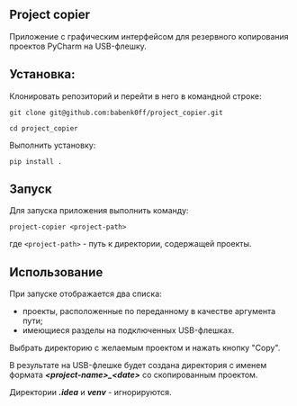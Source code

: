 ## Project copier

Приложение с графическим интерфейсом для резервного копирования проектов 
PyCharm на USB-флешку.

## Установка:

Клонировать репозиторий и перейти в него в командной строке:

```
git clone git@github.com:babenk0ff/project_copier.git
```

```
cd project_copier
```

Выполнить установку:

```
pip install .
```

## Запуск

Для запуска приложения выполнить команду:

```
project-copier <project-path>
```

где `<project-path>` - путь к директории, содержащей проекты.

## Использование

При запуске отображается два списка: 
- проекты, расположенные по переданному в качестве аргумента пути;
- имеющиеся разделы на подключенных USB-флешках. 

Выбрать директорию с желаемым проектом и нажать кнопку "Copy".

В результате на USB-флешке будет создана директория с именем формата 
***\<project-name>_\<date>*** со скопированным проектом.

Директории ***.idea*** и ***venv*** - игнорируются.
